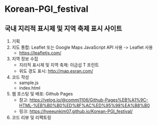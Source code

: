 # Korean-PGI_festival

## 국내 지리적 표시제 및 지역 축제 표시 사이트

1. 기획
2. 지도 통합: Leaflet 또는 Google Maps JavaScript API 사용 -> Leaflet 사용
   - https://leafletjs.com/
3. 지역 정보 수집
   - 지리적 표시제 및 지역 축제: 이금섭 T 프린트
   - 위도 경도 표시: http://map.esran.com/
4. 코드 작성
   - sample.js
   - index.html
5. 웹 호스팅 및 배포: Github Pages
   - 참고: https://velog.io/@commi1106/Github-Pages%EB%A1%9C-HTML-%EB%B0%B0%ED%8F%AC%ED%95%98%EA%B8%B0
   - 링크: https://hyeeunkim07.github.io/Korean-PGI_festival/
6. 코드 리뷰 및 리팩토링
